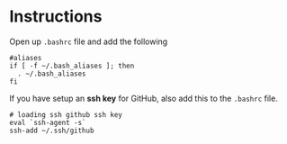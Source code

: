 # Instructions

Open up `.bashrc` file and add the following

```
#aliases
if [ -f ~/.bash_aliases ]; then
  . ~/.bash_aliases
fi
```

If you have setup an **ssh key** for GitHub, also add this to the `.bashrc` file.

```
# loading ssh github ssh key
eval `ssh-agent -s`
ssh-add ~/.ssh/github
```
